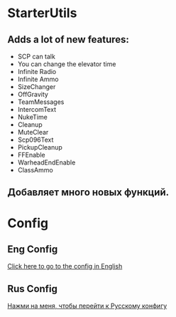 # StarterUtils
## Adds a lot of new features:
+ SCP can talk
+ You can change the elevator time
+ Infinite Radio
+ Infinite Ammo
+ SizeChanger
+ OffGravity
+ TeamMessages
+ IntercomText
+ NukeTime
+ Cleanup
+ MuteClear
+ Scp096Text
+ PickupCleanup
+ FFEnable
+ WarheadEndEnable
+ ClassAmmo

## Добавляет много новых функций.

# Config
## Eng Config
[Click here to go to the config in English](https://github.com/KoT0XleB/StarterUtils/blob/main/ConfigEng.md)
## Rus Config
[Нажми на меня, чтобы перейти к Русскому конфигу](https://github.com/KoT0XleB/StarterUtils/blob/main/ConfigRus.md)
